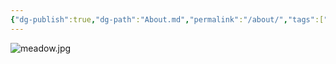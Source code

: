 ```yaml
---
{"dg-publish":true,"dg-path":"About.md","permalink":"/about/","tags":["gardenEntry"],"created":"2025-01-02T22:42:23.000+01:00","updated":"2025-01-04T14:09:16.000+01:00"}
---
```




![meadow.jpg](/img/user/Blog/meadow.jpg)

